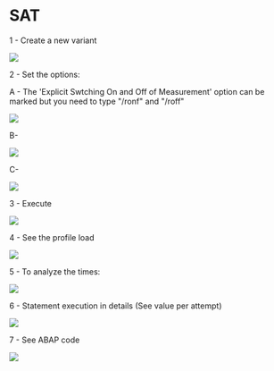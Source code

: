 # SAT

1 - Create a new variant

![](SAT_01.png)

2 - Set the options:

A - The 'Explicit Swtching On and Off of Measurement' option can be marked but you need to type "/ronf" and "/roff"

![](SAT_02.png)

B-

![](SAT_03.png)

C- 

![](SAT_04.png)

3 - Execute

![](SAT_05.png)

4 - See the profile load

![](SAT_06.png)

5 - To analyze the times:

![](SAT_07.png)

6 - Statement execution in details (See value per attempt)

![](SAT_08.png)

7 - See ABAP code

![](SAT_09.png)
